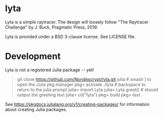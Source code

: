 # lyta

Lyta is a simple raytracer. 
The design will loosely follow "The Raytracer Challenge" by J. Buck, Pragmatic Press, 2019.

Lyta is provided under a BSD 3-clause license. See LICENSE file.

# Development
Lyta is not a registered Julia package -- yet!

> git clone https://github.com/Nondescrypt/lyta.git
> julia                 # smash ] to open the Julia pkg manager
pkg> activate ./lyta    # backspace to return to the julia prompt
julia> import Lyta
julia> Lyta.greet()     # should output the greeting text
julia> cd("lyta")
pkg> build
pkg> test

See https://pkgdocs.julialang.org/v1/creating-packages/ for information about creating Julia packages.



